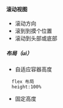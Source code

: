 

#### 滚动视图
- 滚动方向
- 滚到到摸个位置
- 滚动到头部或底部

##### 布局（ui）
- 自适应容器高度
```
  flex 布局
  height:100%
```
- 固定高度
